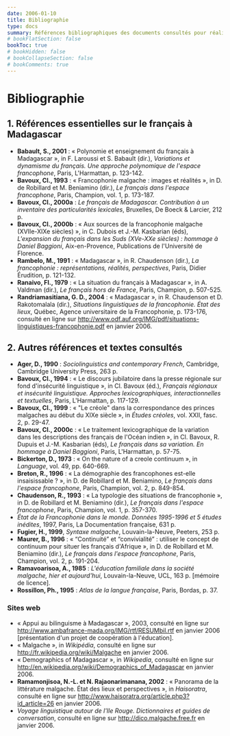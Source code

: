 ```yaml
---
date: 2006-01-10
title: Bibliographie
type: docs
summary: Références bibliographiques des documents consultés pour réaliser cette synthèse. Références essentielles sur le français à Madagascar.
# bookFlatSection: false
bookToc: true
# bookHidden: false
# bookCollapseSection: false
# bookComments: true
---
```


# Bibliographie

## 1\. Références essentielles sur le français à Madagascar

*   <a name="bab01"></a>**Babault, S., 2001** : « Polynomie et enseignement du français à Madagascar », in F. Laroussi et S. Babault (dir.), _Variations et dynamisme du français. Une approche polynomique de l'espace francophone_, Paris, L'Harmattan, p. 123-142.
*   <a name="bav93"></a>**Bavoux, Cl., 1993** : « Francophonie malgache : images et réalités », in D. de Robillard et M. Beniamino (dir.), _Le français dans l'espace francophone_, Paris, Champion, vol. 1, p. 173-187.
*   <a name="bav00"></a>**Bavoux, Cl., 2000a** : _Le français de Madagascar. Contribution à un inventaire des particularités lexicales_, Bruxelles, De Boeck & Larcier, 212 p.
*   **Bavoux, Cl., 2000b** : « Aux sources de la francophonie malgache (XVIIe-XIXe siècles) », in C. Dubois et J.-M. Kasbarian (éds), _L'expansion du français dans les Suds (XVe-XXe siècles) : hommage à Daniel Baggioni_, Aix-en-Provence, Publications de l'Université de Florence.
*   <a name="ram91"></a>**Rambelo, M., 1991** : « Madagascar », in R. Chaudenson (dir.), _La francophonie : représentations, réalités, perspectives_, Paris, Didier Érudition, p. 121-132.
*   <a name="ran79"></a>**Ranaivo, Fl., 1979** : « La situation du français à Madagascar », in A. Valdman (dir.), _Le français hors de France_, Paris, Champion, p. 507-525.
*   <a name="ran04"></a>**Randriamasitiana, G. D., 2004** : « Madagascar », in R. Chaudenson et D. Rakotomalala (dir.), _Situations linguistiques de la francophonie. État des lieux_, Québec, Agence universitaire de la Francophonie, p. 173-176, consulté en ligne sur http://www.odf.auf.org/IMG/pdf/situations-linguistiques-francophonie.pdf en janvier 2006.

## 2\. Autres références et textes consultés

*   **Ager, D., 1990** : _Sociolinguistics and contemporary French_, Cambridge, Cambridge University Press, 263 p.
*   <a name="bav94"></a>**Bavoux, Cl., 1994** : « Le discours jubilatoire dans la presse régionale sur fond d'insécurité linguistique », in Cl. Bavoux (éd.), _Français régionaux et insécurité linguistique. Approches lexicographiques, interactionnelles et textuelles_, Paris, L'Harmattan, p. 117-129.
*   **Bavoux, Cl., 1999** : « "Le créole" dans la correspondance des princes malgaches au début du XIXe siècle », in _Études créoles_, vol. XXII, fasc. 2, p. 29-47.
*   **Bavoux, Cl., 2000c** : « Le traitement lexicographique de la variation dans les descriptions des français de l'Océan indien », in Cl. Bavoux, R. Dupuis et J.-M. Kasbarian (éds), _Le français dans sa variation. En hommage à Daniel Baggioni_, Paris, L'Harmattan, p. 57-75.
*   <a name="bic73"></a>**Bickerton, D., 1973** : « On the nature of a creole continuum », in _Language_, vol. 49, pp. 640-669.
*   <a name="bre96"></a>**Breton, R., 1996** : « La démographie des francophones est-elle insaisissable ? », in D. de Robillard et M. Beniamino, _Le français dans l'espace francophone_, Paris, Champion, vol. 2, p. 849-854.
*   **Chaudenson, R., 1993** : « La typologie des situations de francophonie », in D. de Robillard et M. Beniamino (dir.), _Le français dans l'espace francophone_, Paris, Champion, vol. 1, p. 357-370.
*   _État de la Francophonie dans le monde. Données 1995-1996 et 5 études inédites_, 1997, Paris, La Documentation française, 631 p.
*   <a name="fug99"></a>**Fugier, H., 1999**, _Syntaxe malgache_, Louvain-la-Neuve, Peeters, 253 p.
*   <a name="mau96"></a>**Maurer, B., 1996** : « “Continuité” et “convivialité” : utiliser le concept de continuum pour situer les français d'Afrique », in D. de Robillard et M. Beniamino (dir.), _Le français dans l'espace francophone_, Paris, Champion, vol. 2, p. 191-204.
*   <a name="ram85"></a>**Ramavoarisoa, A., 1985** : _L'éducation familiale dans la société malgache, hier et aujourd'hui_, Louvain-la-Neuve, UCL, 163 p. [mémoire de licence].
*   **Rossillon, Ph., 1995** : _Atlas de la langue française_, Paris, Bordas, p. 37.

### Sites web

*   « Appui au bilinguisme à Madagascar », 2003, consulté en ligne sur http://www.ambafrance-mada.org/IMG/rtf/RESUMbil.rtf en janvier 2006 [présentation d'un projet de coopération à l'éducation].
*   « Malgache », in _Wikipédia_, consulté en ligne sur http://fr.wikipedia.org/wiki/Malgache en janvier 2006.
*   « Demographics of Madagascar », in _Wikipedia_, consulté en ligne sur http://en.wikipedia.org/wiki/Demographics_of_Madagascar en janvier 2006.
*   **Ramamonjisoa, N.-L. et N. Rajaonarimanana, 2002** : « Panorama de la littérature malgache. État des lieux et perspectives », in _Haisoratra_, consulté en ligne sur http://www.haisoratra.org/article.php3?id_article=26 en janvier 2006.
*   _Voyage linguistique autour de l'Ile Rouge. Dictionnaires et guides de conversation_, consulté en ligne sur http://dico.malgache.free.fr en janvier 2006.
